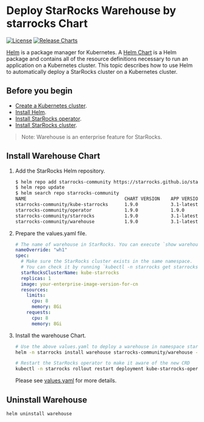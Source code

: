 # Deploy StarRocks Warehouse by starrocks Chart

[![License](https://img.shields.io/badge/License-Apache%202.0-blue.svg)](https://opensource.org/licenses/Apache-2.0) [![Release Charts](https://img.shields.io/badge/Release-helmcharts-green.svg)](https://github.com/StarRocks/starrocks-kubernetes-operator/releases)

[Helm](https://helm.sh/) is a package manager for Kubernetes. A [Helm Chart](https://helm.sh/docs/topics/charts/) is a
Helm package and contains all of the resource definitions necessary to run an application on a Kubernetes cluster. This
topic describes how to use Helm to automatically deploy a StarRocks cluster on a Kubernetes cluster.

## Before you begin

- [Create a Kubernetes cluster](https://kubernetes.io/).
- [Install Helm](https://helm.sh/docs/intro/quickstart/).
- [Install StarRocks operator](../kube-starrocks/charts/operator/README.md).
- [Install StarRocks cluster](../kube-starrocks/charts/starrocks/README.md).

> Note: Warehouse is an enterprise feature for StarRocks.

## Install Warehouse Chart

1. Add the StarRocks Helm repository.

    ```bash
    $ helm repo add starrocks-community https://starrocks.github.io/starrocks-kubernetes-operator
    $ helm repo update
    $ helm search repo starrocks-community
    NAME                                    CHART VERSION    APP VERSION  DESCRIPTION
    starrocks-community/kube-starrocks      1.9.0            3.1-latest   kube-starrocks includes two subcharts, starrock...
    starrocks-community/operator            1.9.0            1.9.0        A Helm chart for StarRocks operator
    starrocks-community/starrocks           1.9.0            3.1-latest   A Helm chart for StarRocks cluster
    starrocks-community/warehouse           1.9.0            3.1-latest   A Helm chart for StarRocks cluster
    ```

2. Prepare the values.yaml file.

   ```yaml
   # The name of warehouse in StarRocks. You can execute `show warehouses` command in SQL to see the created warehouse.
   nameOverride: "wh1"
   spec:
     # Make sure the StarRocks cluster exists in the same namespace.
     # You can check it by running `kubectl -n starrocks get starrocksclusters.starrocks.com`.
     starRocksClusterName: kube-starrocks
     replicas: 1
     image: your-enterprise-image-version-for-cn
     resources:
       limits:
         cpu: 8
         memory: 8Gi
       requests:
         cpu: 8
         memory: 8Gi
   ```

3. Install the warehouse Chart.

    ```bash
    # Use the above values.yaml to deploy a warehouse in namespace starrocks
    helm -n starrocks install warehouse starrocks-community/warehouse -f values.yaml

    # Restart the StarRocks operator to make it aware of the new CRD
    kubectl -n starrocks rollout restart deployment kube-starrocks-operator
    ```

   Please see [values.yaml](./values.yaml) for more details.

## Uninstall Warehouse

```bash
helm uninstall warehouse
```
